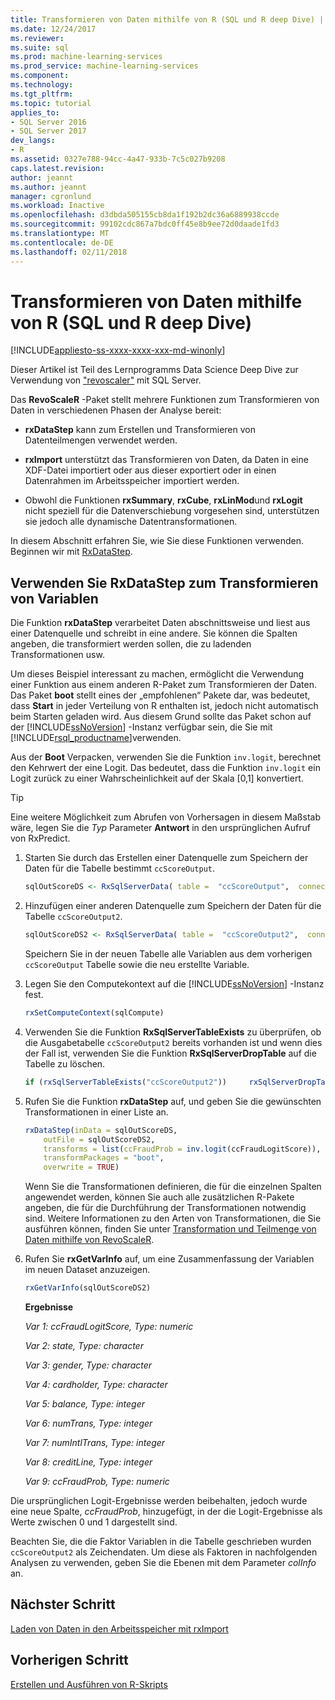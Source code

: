 ```yaml
---
title: Transformieren von Daten mithilfe von R (SQL und R deep Dive) | Microsoft Docs
ms.date: 12/24/2017
ms.reviewer: 
ms.suite: sql
ms.prod: machine-learning-services
ms.prod_service: machine-learning-services
ms.component: 
ms.technology: 
ms.tgt_pltfrm: 
ms.topic: tutorial
applies_to:
- SQL Server 2016
- SQL Server 2017
dev_langs:
- R
ms.assetid: 0327e788-94cc-4a47-933b-7c5c027b9208
caps.latest.revision: 
author: jeannt
ms.author: jeannt
manager: cgronlund
ms.workload: Inactive
ms.openlocfilehash: d3dbda505155cb8da1f192b2dc36a6889938ccde
ms.sourcegitcommit: 99102cdc867a7bdc0ff45e8b9ee72d0daade1fd3
ms.translationtype: MT
ms.contentlocale: de-DE
ms.lasthandoff: 02/11/2018
---
```

# <a name="transform-data-using-r-sql-and-r-deep-dive"></a>Transformieren von Daten mithilfe von R (SQL und R deep Dive)
[!INCLUDE[appliesto-ss-xxxx-xxxx-xxx-md-winonly](../../includes/appliesto-ss-xxxx-xxxx-xxx-md-winonly.md)]

Dieser Artikel ist Teil des Lernprogramms Data Science Deep Dive zur Verwendung von ["revoscaler"](https://docs.microsoft.com/machine-learning-server/r-reference/revoscaler/revoscaler) mit SQL Server.

Das **RevoScaleR** -Paket stellt mehrere Funktionen zum Transformieren von Daten in verschiedenen Phasen der Analyse bereit:

- **rxDataStep** kann zum Erstellen und Transformieren von Datenteilmengen verwendet werden.

- **rxImport** unterstützt das Transformieren von Daten, da Daten in eine XDF-Datei importiert oder aus dieser exportiert oder in einen Datenrahmen im Arbeitsspeicher importiert werden.

- Obwohl die Funktionen **rxSummary**, **rxCube**, **rxLinMod**und **rxLogit** nicht speziell für die Datenverschiebung vorgesehen sind, unterstützen sie jedoch alle dynamische Datentransformationen.

In diesem Abschnitt erfahren Sie, wie Sie diese Funktionen verwenden. Beginnen wir mit [RxDataStep](https://docs.microsoft.com/machine-learning-server/r-reference/revoscaler/rxdatastep).

## <a name="use-rxdatastep-to-transform-variables"></a>Verwenden Sie RxDataStep zum Transformieren von Variablen

Die Funktion **rxDataStep** verarbeitet Daten abschnittsweise und liest aus einer Datenquelle und schreibt in eine andere. Sie können die Spalten angeben, die transformiert werden sollen, die zu ladenden Transformationen usw.

Um dieses Beispiel interessant zu machen, ermöglicht die Verwendung einer Funktion aus einem anderen R-Paket zum Transformieren der Daten.  Das Paket **boot** stellt eines der „empfohlenen“ Pakete dar, was bedeutet, dass **Start** in jeder Verteilung von R enthalten ist, jedoch nicht automatisch beim Starten geladen wird. Aus diesem Grund sollte das Paket schon auf der [!INCLUDE[ssNoVersion](../../includes/ssnoversion-md.md)] -Instanz verfügbar sein, die Sie mit [!INCLUDE[rsql_productname](../../includes/rsql-productname-md.md)]verwenden.

Aus der **Boot** Verpacken, verwenden Sie die Funktion `inv.logit`, berechnet den Kehrwert der eine Logit. Das bedeutet, dass die Funktion `inv.logit` ein Logit zurück zu einer Wahrscheinlichkeit auf der Skala [0,1] konvertiert.

> [!TIP] 
> Eine weitere Möglichkeit zum Abrufen von Vorhersagen in diesem Maßstab wäre, legen Sie die *Typ* Parameter **Antwort** in den ursprünglichen Aufruf von RxPredict.

1. Starten Sie durch das Erstellen einer Datenquelle zum Speichern der Daten für die Tabelle bestimmt `ccScoreOutput`.
  
    ```R
    sqlOutScoreDS <- RxSqlServerData( table =  "ccScoreOutput",  connectionString = sqlConnString, rowsPerRead = sqlRowsPerRead )
    ```
  
2. Hinzufügen einer anderen Datenquelle zum Speichern der Daten für die Tabelle `ccScoreOutput2`.
  
    ```R
    sqlOutScoreDS2 <- RxSqlServerData( table =  "ccScoreOutput2",  connectionString = sqlConnString, rowsPerRead = sqlRowsPerRead )
    ```
  
    Speichern Sie in der neuen Tabelle alle Variablen aus dem vorherigen `ccScoreOutput` Tabelle sowie die neu erstellte Variable.
  
3. Legen Sie den Computekontext auf die [!INCLUDE[ssNoVersion](../../includes/ssnoversion-md.md)] -Instanz fest.
  
    ```R
    rxSetComputeContext(sqlCompute)
    ```
  
4. Verwenden Sie die Funktion **RxSqlServerTableExists** zu überprüfen, ob die Ausgabetabelle `ccScoreOutput2` bereits vorhanden ist und wenn dies der Fall ist, verwenden Sie die Funktion **RxSqlServerDropTable** auf die Tabelle zu löschen.
  
    ```R
    if (rxSqlServerTableExists("ccScoreOutput2"))     rxSqlServerDropTable("ccScoreOutput2")
    ```
  
5. Rufen Sie die Funktion **rxDataStep** auf, und geben Sie die gewünschten Transformationen in einer Liste an.
  
    ```R
    rxDataStep(inData = sqlOutScoreDS,
        outFile = sqlOutScoreDS2,
        transforms = list(ccFraudProb = inv.logit(ccFraudLogitScore)),
        transformPackages = "boot",
        overwrite = TRUE)
    ```

    Wenn Sie die Transformationen definieren, die für die einzelnen Spalten angewendet werden, können Sie auch alle zusätzlichen R-Pakete angeben, die für die Durchführung der Transformationen notwendig sind.  Weitere Informationen zu den Arten von Transformationen, die Sie ausführen können, finden Sie unter [Transformation und Teilmenge von Daten mithilfe von RevoScaleR](https://docs.microsoft.com/machine-learning-server/r/how-to-revoscaler-data-transform).
  
6. Rufen Sie **rxGetVarInfo** auf, um eine Zusammenfassung der Variablen im neuen Dataset anzuzeigen.
  
    ```R
    rxGetVarInfo(sqlOutScoreDS2)
    ```

    **Ergebnisse**
    
    *Var 1: ccFraudLogitScore, Type: numeric*
    
    *Var 2: state, Type: character*
    
    *Var 3: gender, Type: character*
    
    *Var 4: cardholder, Type: character*
    
    *Var 5: balance, Type: integer*
    
    *Var 6: numTrans, Type: integer*
    
    *Var 7: numIntlTrans, Type: integer*
    
    *Var 8: creditLine, Type: integer*
    
    *Var 9: ccFraudProb, Type: numeric*

Die ursprünglichen Logit-Ergebnisse werden beibehalten, jedoch wurde eine neue Spalte, *ccFraudProb*, hinzugefügt, in der die Logit-Ergebnisse als Werte zwischen 0 und 1 dargestellt sind.

Beachten Sie, die die Faktor Variablen in die Tabelle geschrieben wurden `ccScoreOutput2` als Zeichendaten. Um diese als Faktoren in nachfolgenden Analysen zu verwenden, geben Sie die Ebenen mit dem Parameter *colInfo* an.

## <a name="next-step"></a>Nächster Schritt

[Laden von Daten in den Arbeitsspeicher mit rxImport](../../advanced-analytics/tutorials/deepdive-load-data-into-memory-using-rximport.md)

## <a name="previous-step"></a>Vorherigen Schritt

[Erstellen und Ausführen von R-Skripts](../../advanced-analytics/tutorials/deepdive-create-and-run-r-scripts.md)
